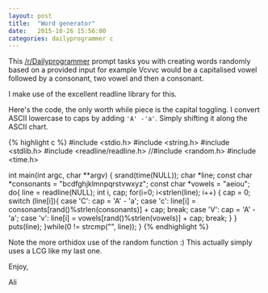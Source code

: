 ```yaml
---
layout: post
title:  "Word generator"
date:   2015-10-26 15:56:00
categories: dailyprogrammer c
---
```


This [/r/Dailyprogrammer](https://www.reddit.com/r/dailyprogrammer/comments/3q9vpn/20151026_challenge_238_easy_consonants_and_vowels/) prompt tasks you with creating words randomly based on a provided input for example Vcvvc would be a capitalised vowel followed by a consonant, two vowel and then a consonant.

I make use of the excellent readline library for this.

Here's the code, the only worth while piece is the capital toggling. I convert ASCII lowercase to caps by adding `'A' -'a'`. Simply shifting it along the ASCII chart.

{% highlight c %}
#include <stdio.h>
#include <string.h>
#include <stdlib.h>
#include <readline/readline.h>
//#include <random.h>
#include <time.h>

int main(int argc, char **argv) {
  srand(time(NULL));
  char *line;
  const char *consonants = "bcdfghjklmnpqrstvwxyz";
  const char *vowels = "aeiou";
  do{
  line = readline(NULL);
  int i, cap;
  for(i=0; i<strlen(line); i++) {
    cap = 0;
    switch (line[i]){
    case 'C':
      cap = 'A' - 'a';
    case 'c':
      line[i] = consonants[rand()%strlen(consonants)] + cap;
      break;
    case 'V':
      cap = 'A' - 'a';
    case 'v':
      line[i] = vowels[rand()%strlen(vowels)] + cap;
      break;
    }
  }
  puts(line);
  }while(0 != strcmp("", line));
}
{% endhighlight %}

Note the more orthidox use of the random function :) This actually simply uses a LCG like my last one.

Enjoy,

Ali
